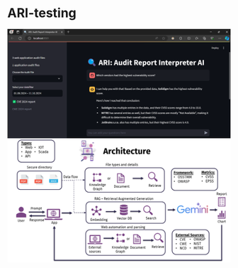 # ARI-testing
![alt text](https://github.com/babusarath05/ARI-testing/blob/main/ARI_Frontend.png)
![alt text](https://github.com/babusarath05/ARI-testing/blob/main/ARI_Architecture.png)

